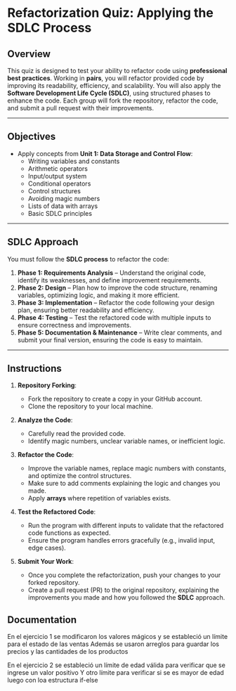 
# Refactorization Quiz: Applying the SDLC Process

## Overview

This quiz is designed to test your ability to refactor code using **professional best practices**. Working in **pairs**, you will refactor provided code by improving its readability, efficiency, and scalability. You will also apply the **Software Development Life Cycle (SDLC)**, using structured phases to enhance the code. Each group will fork the repository, refactor the code, and submit a pull request with their improvements.

---

## Objectives

- Apply concepts from **Unit 1: Data Storage and Control Flow**:
  - Writing variables and constants
  - Arithmetic operators
  - Input/output system
  - Conditional operators
  - Control structures
  - Avoiding magic numbers
  - Lists of data with arrays
  - Basic SDLC principles

---

## SDLC Approach

You must follow the **SDLC process** to refactor the code:

1. **Phase 1: Requirements Analysis** – Understand the original code, identify its weaknesses, and define improvement requirements.
2. **Phase 2: Design** – Plan how to improve the code structure, renaming variables, optimizing logic, and making it more efficient.
3. **Phase 3: Implementation** – Refactor the code following your design plan, ensuring better readability and efficiency.
4. **Phase 4: Testing** – Test the refactored code with multiple inputs to ensure correctness and improvements.
5. **Phase 5: Documentation & Maintenance** – Write clear comments, and submit your final version, ensuring the code is easy to maintain.

---

## Instructions

1. **Repository Forking**:
   - Fork the repository to create a copy in your GitHub account.
   - Clone the repository to your local machine.

2. **Analyze the Code**:
   - Carefully read the provided code.
   - Identify magic numbers, unclear variable names, or inefficient logic.

3. **Refactor the Code**:
   - Improve the variable names, replace magic numbers with constants, and optimize the control structures.
   - Make sure to add comments explaining the logic and changes you made.
   - Apply **arrays** where repetition of variables exists.

4. **Test the Refactored Code**:
   - Run the program with different inputs to validate that the refactored code functions as expected.
   - Ensure the program handles errors gracefully (e.g., invalid input, edge cases).

5. **Submit Your Work**:
   - Once you complete the refactorization, push your changes to your forked repository.
   - Create a pull request (PR) to the original repository, explaining the improvements you made and how you followed the **SDLC** approach.

## Documentation

En el ejercicio 1 se modificaron los valores mágicos y se estableció un límite para el estado de las ventas
Además se usaron arreglos para guardar los precios y las cantidades de los productos

En el ejercicio 2 se estableció un límite de edad válida para verificar que se ingrese un valor positivo
Y otro límite para verificar si se es mayor de edad luego con loa estructura if-else

